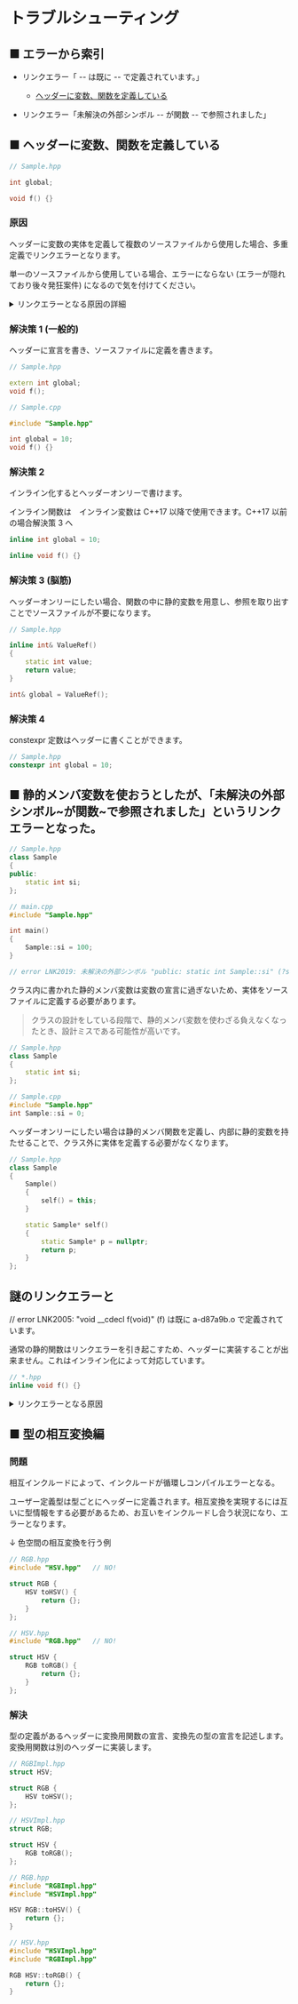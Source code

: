 # トラブルシューティング

## ■ エラーから索引

- リンクエラー「 -- は既に -- で定義されています。」

  - [ヘッダーに変数、関数を定義している](#-ヘッダーに変数関数を定義している)

- リンクエラー「未解決の外部シンボル -- が関数 -- で参照されました」

## ■ ヘッダーに変数、関数を定義している

```cpp
// Sample.hpp

int global;

void f() {}
```

### 原因

ヘッダーに変数の実体を定義して複数のソースファイルから使用した場合、多重定義でリンクエラーとなります。

単一のソースファイルから使用している場合、エラーにならない (エラーが隠れており後々発狂案件) になるので気を付けてください。

<details>
<summary> リンクエラーとなる原因の詳細 </summary>

例えば、次のように関数の定義が含まれるヘッダーを、2 つのソースファイルからインクルードした場合、

```cpp
// Sample.hpp
void f() {}

// a.cpp
#include "Sample.hpp"

// b.cpp
#include "Sample.hpp"

int main() {
    f();
}
```

プリプロセッサによって以下の様に展開されます。

```cpp
// a.cpp
void f() {}

// b.cpp
void f() {}

int main() {
    f();
}
```

次にコンパイラーがソースファイルを別々にコンパイルし、オブジェクトファイルを生成します。※逆アセンブル後のイメージ(不要部分を略しています)

```cpp
// a.o
f:

// b.o
f:

main:
        callq f
```

最後にリンカによって 1 つのバイナリにまとめられます。このとき関数の実体が 2 つあるため、どちらを呼べば判断できず多重定義となります。

</details>

### 解決策 1 (一般的)

ヘッダーに宣言を書き、ソースファイルに定義を書きます。

```cpp
// Sample.hpp

extern int global;
void f();
```

```cpp
// Sample.cpp

#include "Sample.hpp"

int global = 10;
void f() {}
```

### 解決策 2

インライン化するとヘッダーオンリーで書けます。

インライン関数は　インライン変数は C++17 以降で使用できます。C++17 以前の場合解決策 3 へ

```cpp
inline int global = 10;

inline void f() {}
```

### 解決策 3 (脳筋)

ヘッダーオンリーにしたい場合、関数の中に静的変数を用意し、参照を取り出すことでソースファイルが不要になります。

```cpp
// Sample.hpp

inline int& ValueRef()
{
    static int value;
    return value;
}

int& global = ValueRef();
```

### 解決策 4

constexpr 定数はヘッダーに書くことができます。

```cpp
// Sample.hpp
constexpr int global = 10;
```

## ■ 静的メンバ変数を使おうとしたが、「未解決の外部シンボル~が関数~で参照されました」というリンクエラーとなった。

```cpp
// Sample.hpp
class Sample
{
public:
    static int si;
};

// main.cpp
#include "Sample.hpp"

int main()
{
    Sample::si = 100;
}

// error LNK2019: 未解決の外部シンボル "public: static int Sample::si" (?si@Sample@@2HA) が関数 main で参照されました
```

クラス内に書かれた静的メンバ変数は変数の宣言に過ぎないため、実体をソースファイルに定義する必要があります。

> クラスの設計をしている段階で、静的メンバ変数を使わざる負えなくなったとき、設計ミスである可能性が高いです。

```cpp
// Sample.hpp
class Sample
{
    static int si;
};

// Sample.cpp
#include "Sample.hpp"
int Sample::si = 0;
```

ヘッダーオンリーにしたい場合は静的メンバ関数を定義し、内部に静的変数を持たせることで、クラス外に実体を定義する必要がなくなります。

```cpp
// Sample.hpp
class Sample
{
    Sample()
    {
        self() = this;
    }

    static Sample* self()
    {
        static Sample* p = nullptr;
        return p;
    }
};
```

## 謎のリンクエラーと

// error LNK2005: "void \_\_cdecl f(void)" (f) は既に a-d87a9b.o で定義されています。

通常の静的関数はリンクエラーを引き起こすため、ヘッダーに実装することが出来ません。これはインライン化によって対応しています。

```cpp
// *.hpp
inline void f() {}
```

<details>
<summary> リンクエラーとなる原因 </summary>

例えば、通常の静的関数が含まれるヘッダーを、2 つのソースファイルからインクルードした場合を考えます。

```cpp
// Sample.hpp
void f() {}

// a.cpp
#include "Sample.hpp"

// b.cpp
#include "Sample.hpp"
```

プリプロセッサによって以下の様に展開されます。

```cpp
// a.cpp
void f() {}

// b.cpp
void f() {}
```

次にコンパイラーがソースファイルを別々にコンパイルし、バイナリを生成します。

```cpp
// a.o
"f":

// b.o
"f":
```

最後にリンカによって 1 つのバイナリにまとめられます。このとき関数の実体が 2 つあるので、多重定義となります。

</details>

## ■ 型の相互変換編

### 問題

相互インクルードによって、インクルードが循環しコンパイルエラーとなる。

ユーザー定義型は型ごとにヘッダーに定義されます。相互変換を実現するには互いに型情報をする必要があるため、お互いをインクルードし合う状況になり、エラーとなります。

↓ 色空間の相互変換を行う例

```cpp
// RGB.hpp
#include "HSV.hpp"   // NO!

struct RGB {
    HSV toHSV() {
        return {};
    }
};
```

```cpp
// HSV.hpp
#include "RGB.hpp"   // NO!

struct HSV {
    RGB toRGB() {
        return {};
    }
};
```

### 解決

型の定義があるヘッダーに変換用関数の宣言、変換先の型の宣言を記述します。変換用関数は別のヘッダーに実装します。

```cpp
// RGBImpl.hpp
struct HSV;

struct RGB {
    HSV toHSV();
};
```

```cpp
// HSVImpl.hpp
struct RGB;

struct HSV {
    RGB toRGB();
};
```

```cpp
// RGB.hpp
#include "RGBImpl.hpp"
#include "HSVImpl.hpp"

HSV RGB::toHSV() {
    return {};
}
```

```cpp
// HSV.hpp
#include "HSVImpl.hpp"
#include "RGBImpl.hpp"

RGB HSV::toRGB() {
    return {};
}
```
